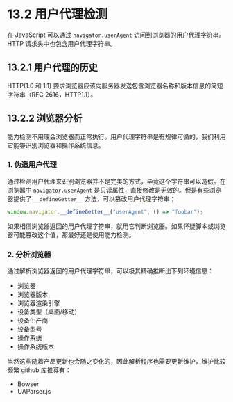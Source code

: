 # 13.2 用户代理检测

在 JavaScript 可以通过 `navigator.userAgent` 访问到浏览器的用户代理字符串。HTTP 请求头中也包含用户代理字符串。

## 13.2.1 用户代理的历史

HTTP(1.0 和 1.1) 要求浏览器应该向服务器发送包含浏览器名称和版本信息的简短字符串（RFC 2616，HTTP1.1）。

## 13.2.2 浏览器分析

能力检测不用理会浏览器而正常执行。用户代理字符串是有规律可循的，我们利用它能够识别浏览器和操作系统信息。

### 1. 伪造用户代理

通过检测用户代理来识别浏览器并不是完美的方式，毕竟这个字符串可以造假。在浏览器中 `navigator.userAgent` 是只读属性，直接修改是无效的。但是有些浏览器提供了 `__defineGetter__` 方法，可以篡改用户代理字符串；

```js
window.navigator.__defineGetter__("userAgent", () => "foobar");
```

如果相信浏览器返回的用户代理字符串，就用它判断浏览器。如果怀疑脚本或浏览器可能篡改这个值，那最好还是使用能力检测。

### 2. 分析浏览器

通过解析浏览器返回的用户代理字符串，可以极其精确推断出下列环境信息：

- 浏览器
- 浏览器版本
- 浏览器渲染引擎
- 设备类型（桌面/移动）
- 设备生产商
- 设备型号
- 操作系统
- 操作系统版本

当然这些随着产品更新也会随之变化的，因此解析程序也需要更新维护，维护比较频繁 github 库推荐有：

- Bowser
- UAParser.js
